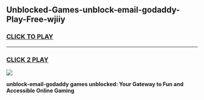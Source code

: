 
## Unblocked-Games-unblock-email-godaddy-Play-Free-wjiiy
<h3>
<a href="https://premium76.site?title=unblock-email-godaddy&ref=23A">CLICK TO PLAY</a></h3>
<hr>

<h3>
<a href="https://premium76.site?title=unblock-email-godaddy&ref=23A">CLICK 2 PLAY</a>
  
</h3>

<a href="https://premium76.site?title=unblock-email-godaddy&ref=23A"><img src="https://clearcache.store/games.png"></a>


**unblock-email-godaddy games unblocked: Your Gateway to Fun and Accessible Online Gaming**
